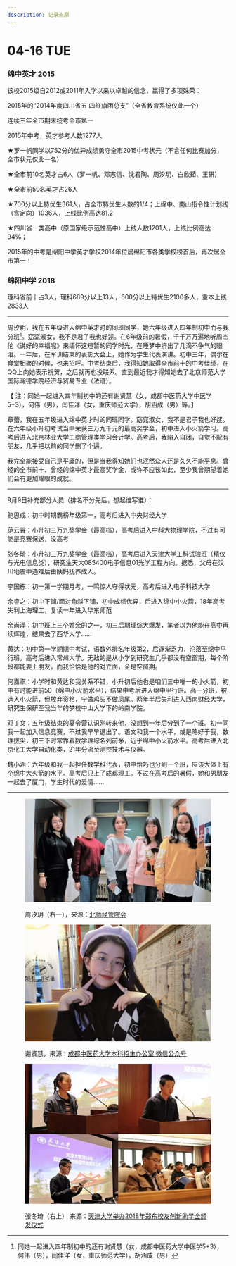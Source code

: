 ```yaml
---
description: 记录点屎
---
```


# 04-16 TUE

### 绵中英才 2015

该校2015级自2012或2011年入学以来以卓越的信念，赢得了多项殊荣：

2015年的“2014年度四川省五·四红旗团总支”（全省教育系统仅此一个）&#x20;

连续三年全市期末统考全市第一

2015年中考，英才参考人数1277人

★罗一帆同学以752分的优异成绩勇夺全市2015中考状元（不含任何比赛加分，全市状元仅此一名）&#x20;

★全市前10名英才占6人（罗一帆、邓志信、沈君陶、周汐玥、白欣茹、王研）&#x20;

★全市前50名英才占26人

★700分以上特优生361人，占全市特优生人数的1/4；上绵中、南山指令性计划线（含定向）1036人，上线比例高达81.2

★四川省一类高中（原国家级示范性高中）上线人数1201人，上线比例高达94℅；&#x20;

2015年的中考是绵阳中学英才学校2014年位居绵阳市各类学校榜首后，再次居全市第一！



### 绵阳中学 2018

理科省前十占3人，理科689分以上13人，600分以上特优生2100多人，重本上线 2833人



***



周汐玥，我在五年级进入绵中英才时的同班同学，她六年级进入四年制初中而与我分班[^1]。窈窕淑女，我不是君子我也好逑。在6年级前的暑假，千千万万遍地听周杰伦《说好的幸福呢》来缅怀这短暂的同学时光，在睡梦中挤出了几滴不争气的眼泪。一年后，在军训结束的表彰大会上，她作为学生代表演讲。初中三年，偶尔在食堂相聚的时候，也未招呼。中考结束后，我得知她取得全市前十的中考佳绩，在QQ上向她表示祝贺，之后就再也没联系。直到最近我才得知她去了北京师范大学国际瀚德学院经济与贸易专业（法语）。

【 注：同她一起进入四年制初中的还有谢贤慧（女，成都中医药大学中医学5+3），何伟（男），闫佳洋（女，重庆师范大学），胡涵成（男）等。】



章蕾，我在五年级进入绵中英才时的同班同学。窈窕淑女，我不是君子我也好逑。在六年级小升初考试当中荣获三万九千元的最高奖学金，初中进入小火箭学习。高考后进入北京林业大学工商管理类学习会计学。高考后，我陷入自闭，自觉不配有朋友，几乎把以前的同学删了个遍。



我完全能接受自己是平庸的，但是当我得知她们也泯然众人还是久久不能平息。曾经的全市前十、曾经的绵中英才最高奖学金，或许不应该如此，至少我曾期望着她们会有更加耀眼的成就。



***



9月9日补充部分人员（排名不分先后，想起谁写谁）：

鲍思成：初中时期霸榜年级第一，高考后进入中央财经大学

范云霄：小升初三万九奖学金（最高档），高考后进入中科大物理学院，不过有可能是竞赛保送，没高考

张冬琦：小升初三万九奖学金（最高档），高考后进入天津大学工科试验班（精仪与光电信息类），研究生天大085400电子信息01光学工程方向。据悉，父母在汶川地震中遇难后由姨妈抚养成人。

李国栋：初一第一学期月考，一鸣惊人夺得状元，高考后进入电子科技大学

余睿之：初中下铺/面对角斜下铺，初中成绩优异，后进入绵中小火箭，18年高考失利上海理工，复读一年进入华东师范

余尚泽：初中班上三个姓余的之一，初三后期理综大爆发，笔者以为他能在高中再续辉煌，结果去了西华大学……

黄达：初中第一学期期中考试，语数外排名年级第2，后逐渐乏力，沦落至绵中平行班。高考后进入常州大学。无敌的是从小学到研究生几乎都没有空窗期，每个阶段都能耍上朋友，而我恰恰是他的对立面，全是空窗期。

何嘉祺：小学时和黄达和我关系不错，小升初后他也是咱们三中唯一的小火箭，初中有时能进前50（绵中小火箭水平），结果中考后进入绵中平行班。高一分班，被选入小火箭，但放弃资格，宁做鸡头不做凤尾。两年半后失利进入西南财经大学，研究生保研至我当年的梦校中山大学下的岭南学院。

邓丁文：五年级结束的夏令营认识刚转来他，没想到一年后分到了一个班。初一同我一起加入信息竞赛，不过我早早退出了。语文和我一个水平，或是略好于我，数理拔尖，初三下时常靠着数学理综名列前茅，近乎绵中小火箭水平。高考后进入北京化工大学自动化类，21年分流至测控技术与仪器。

魏小涵：六年级和我一起担任数学科代表，初中恰巧也分到一个班，应该大体上有个绵中大火箭的水平。高考后只上了成都理工。不过在高考后的暑假，她和男朋友一起去了厦门，学生时代的爱情……



***



<figure><img src="../../.gitbook/assets/IMG_6851.JPG" alt=""><figcaption><p>周汐玥（右一），来源：<a href="https://mp.weixin.qq.com/s/qx0DAgO3UrDCB9ItoTWZCg">北师经管院会</a></p></figcaption></figure>

<figure><img src="../../.gitbook/assets/IMG_6853.JPG" alt=""><figcaption><p>谢贤慧，来源：<a href="https://mp.weixin.qq.com/s/eUMdbPpBChmbDlSdcx_ZxA">成都中医药大学本科招生办公室 微信公众号</a></p></figcaption></figure>

<figure><img src="../../.gitbook/assets/IMG_1857.JPG" alt=""><figcaption><p>张冬琦（右上） 来源：<a href="http://pyedf.tju.edu.cn/news/newsinfo?id=566">天津大学举办2018年郑东校友创新助学金颁发仪式</a></p></figcaption></figure>



[^1]: 同她一起进入四年制初中的还有谢贤慧（女，成都中医药大学中医学5+3），何伟（男），闫佳洋（女，重庆师范大学），胡涵成（男）

